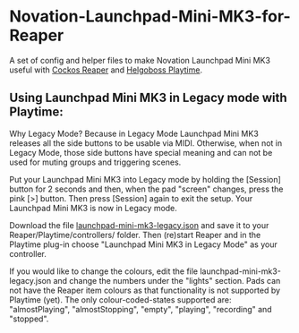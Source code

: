 # Novation-Launchpad-Mini-MK3-for-Reaper
A set of config and helper files to make Novation Launchpad Mini MK3 useful with [Cockos Reaper](https://www.reaper.fm/index.php) and [Helgoboss Playtime](https://www.helgoboss.org/projects/playtime/).

## Using Launchpad Mini MK3 in Legacy mode with Playtime:
Why Legacy Mode? Because in Legacy Mode Launchpad Mini MK3 releases all the side buttons to be usable via MIDI. Otherwise, when not in Legacy Mode, those side buttons have special meaning and can not be used for muting groups and triggering scenes.

Put your Launchpad Mini MK3 into Legacy mode by holding the [Session] button for 2 seconds and then, when the pad "screen" changes, press the pink [>] button. Then press [Session] again to exit the setup. Your Launchpad Mini MK3 is now in Legacy mode.

Download the file [launchpad-mini-mk3-legacy.json](https://raw.github.com/AtmanActive/Novation-Launchpad-Mini-MK3-for-Reaper/main/Reaper/Playtime/controllers/launchpad-mini-mk3-legacy.json) and save it to your Reaper/Playtime/controllers/ folder. Then (re)start Reaper and in the Playtime plug-in choose "Launchpad Mini MK3 in Legacy Mode" as your controller.

If you would like to change the colours, edit the file launchpad-mini-mk3-legacy.json and change the numbers under the "lights" section. Pads can not have the Reaper item colours as that functionality is not supported by Playtime (yet). The only colour-coded-states supported are: "almostPlaying", "almostStopping", "empty", "playing", "recording" and "stopped".

